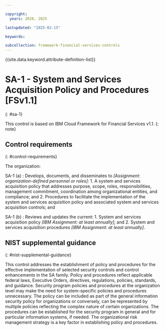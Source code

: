 ```yaml
---

copyright:
  years: 2020, 2025

lastupdated: "2025-02-15"

keywords:

subcollection: framework-financial-services-controls
---
```


{{site.data.keyword.attribute-definition-list}}

               
# SA-1 - System and Services Acquisition Policy and Procedures [FSv1.1]
{: #sa-1}

This control is based on IBM Cloud Framework for Financial Services v1.1.
{: note}


## Control requirements
{: #control-requirements}

The organization:

SA-1 (a)
    : Develops, documents, and disseminates to _[Assignment: organization-defined personnel or roles]_:
      1. A system and services acquisition policy that addresses purpose, scope, roles, responsibilities, management commitment, coordination among organizational entities, and compliance; and
      2. Procedures to facilitate the implementation of the system and services acquisition policy and associated system and services acquisition controls; and

SA-1 (b)
    : Reviews and updates the current:
      1. System and services acquisition policy _[IBM Assignment: at least annually]_; and
      2. System and services acquisition procedures _[IBM Assignment: at least annually]_.

## NIST supplemental guidance
{: #nist-supplemental-guidance}

This control addresses the establishment of policy and procedures for the effective implementation of selected security controls and control enhancements in the SA family. Policy and procedures reflect applicable federal laws, Executive Orders, directives, regulations, policies, standards, and guidance. Security program policies and procedures at the organization level may make the need for system-specific policies and procedures unnecessary. The policy can be included as part of the general information security policy for organizations or conversely, can be represented by multiple policies reflecting the complex nature of certain organizations. The procedures can be established for the security program in general and for particular information systems, if needed. The organizational risk management strategy is a key factor in establishing policy and procedures.





